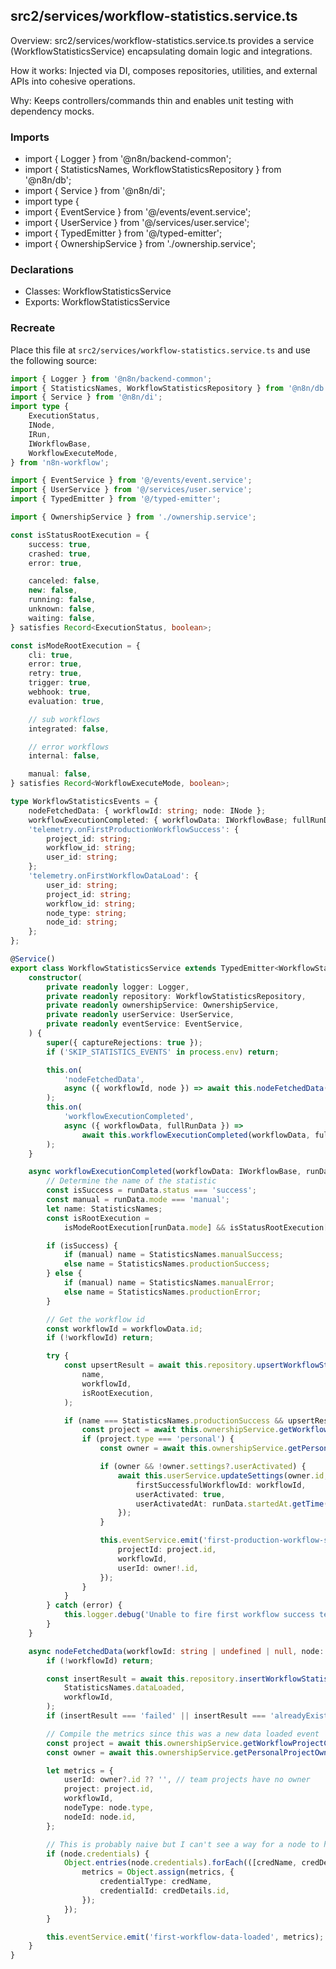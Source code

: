 ## src2/services/workflow-statistics.service.ts

Overview: src2/services/workflow-statistics.service.ts provides a service (WorkflowStatisticsService) encapsulating domain logic and integrations.

How it works: Injected via DI, composes repositories, utilities, and external APIs into cohesive operations.

Why: Keeps controllers/commands thin and enables unit testing with dependency mocks.

### Imports

- import { Logger } from '@n8n/backend-common';
- import { StatisticsNames, WorkflowStatisticsRepository } from '@n8n/db';
- import { Service } from '@n8n/di';
- import type {
- import { EventService } from '@/events/event.service';
- import { UserService } from '@/services/user.service';
- import { TypedEmitter } from '@/typed-emitter';
- import { OwnershipService } from './ownership.service';

### Declarations

- Classes: WorkflowStatisticsService
- Exports: WorkflowStatisticsService

### Recreate

Place this file at `src2/services/workflow-statistics.service.ts` and use the following source:

```ts
import { Logger } from '@n8n/backend-common';
import { StatisticsNames, WorkflowStatisticsRepository } from '@n8n/db';
import { Service } from '@n8n/di';
import type {
	ExecutionStatus,
	INode,
	IRun,
	IWorkflowBase,
	WorkflowExecuteMode,
} from 'n8n-workflow';

import { EventService } from '@/events/event.service';
import { UserService } from '@/services/user.service';
import { TypedEmitter } from '@/typed-emitter';

import { OwnershipService } from './ownership.service';

const isStatusRootExecution = {
	success: true,
	crashed: true,
	error: true,

	canceled: false,
	new: false,
	running: false,
	unknown: false,
	waiting: false,
} satisfies Record<ExecutionStatus, boolean>;

const isModeRootExecution = {
	cli: true,
	error: true,
	retry: true,
	trigger: true,
	webhook: true,
	evaluation: true,

	// sub workflows
	integrated: false,

	// error workflows
	internal: false,

	manual: false,
} satisfies Record<WorkflowExecuteMode, boolean>;

type WorkflowStatisticsEvents = {
	nodeFetchedData: { workflowId: string; node: INode };
	workflowExecutionCompleted: { workflowData: IWorkflowBase; fullRunData: IRun };
	'telemetry.onFirstProductionWorkflowSuccess': {
		project_id: string;
		workflow_id: string;
		user_id: string;
	};
	'telemetry.onFirstWorkflowDataLoad': {
		user_id: string;
		project_id: string;
		workflow_id: string;
		node_type: string;
		node_id: string;
	};
};

@Service()
export class WorkflowStatisticsService extends TypedEmitter<WorkflowStatisticsEvents> {
	constructor(
		private readonly logger: Logger,
		private readonly repository: WorkflowStatisticsRepository,
		private readonly ownershipService: OwnershipService,
		private readonly userService: UserService,
		private readonly eventService: EventService,
	) {
		super({ captureRejections: true });
		if ('SKIP_STATISTICS_EVENTS' in process.env) return;

		this.on(
			'nodeFetchedData',
			async ({ workflowId, node }) => await this.nodeFetchedData(workflowId, node),
		);
		this.on(
			'workflowExecutionCompleted',
			async ({ workflowData, fullRunData }) =>
				await this.workflowExecutionCompleted(workflowData, fullRunData),
		);
	}

	async workflowExecutionCompleted(workflowData: IWorkflowBase, runData: IRun): Promise<void> {
		// Determine the name of the statistic
		const isSuccess = runData.status === 'success';
		const manual = runData.mode === 'manual';
		let name: StatisticsNames;
		const isRootExecution =
			isModeRootExecution[runData.mode] && isStatusRootExecution[runData.status];

		if (isSuccess) {
			if (manual) name = StatisticsNames.manualSuccess;
			else name = StatisticsNames.productionSuccess;
		} else {
			if (manual) name = StatisticsNames.manualError;
			else name = StatisticsNames.productionError;
		}

		// Get the workflow id
		const workflowId = workflowData.id;
		if (!workflowId) return;

		try {
			const upsertResult = await this.repository.upsertWorkflowStatistics(
				name,
				workflowId,
				isRootExecution,
			);

			if (name === StatisticsNames.productionSuccess && upsertResult === 'insert') {
				const project = await this.ownershipService.getWorkflowProjectCached(workflowId);
				if (project.type === 'personal') {
					const owner = await this.ownershipService.getPersonalProjectOwnerCached(project.id);

					if (owner && !owner.settings?.userActivated) {
						await this.userService.updateSettings(owner.id, {
							firstSuccessfulWorkflowId: workflowId,
							userActivated: true,
							userActivatedAt: runData.startedAt.getTime(),
						});
					}

					this.eventService.emit('first-production-workflow-succeeded', {
						projectId: project.id,
						workflowId,
						userId: owner!.id,
					});
				}
			}
		} catch (error) {
			this.logger.debug('Unable to fire first workflow success telemetry event');
		}
	}

	async nodeFetchedData(workflowId: string | undefined | null, node: INode): Promise<void> {
		if (!workflowId) return;

		const insertResult = await this.repository.insertWorkflowStatistics(
			StatisticsNames.dataLoaded,
			workflowId,
		);
		if (insertResult === 'failed' || insertResult === 'alreadyExists') return;

		// Compile the metrics since this was a new data loaded event
		const project = await this.ownershipService.getWorkflowProjectCached(workflowId);
		const owner = await this.ownershipService.getPersonalProjectOwnerCached(project.id);

		let metrics = {
			userId: owner?.id ?? '', // team projects have no owner
			project: project.id,
			workflowId,
			nodeType: node.type,
			nodeId: node.id,
		};

		// This is probably naive but I can't see a way for a node to have multiple credentials attached so..
		if (node.credentials) {
			Object.entries(node.credentials).forEach(([credName, credDetails]) => {
				metrics = Object.assign(metrics, {
					credentialType: credName,
					credentialId: credDetails.id,
				});
			});
		}

		this.eventService.emit('first-workflow-data-loaded', metrics);
	}
}

```
